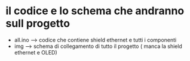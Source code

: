 # il codice e lo schema che andranno sull progetto 

* all.ino --> codice che contiene shield ethernet e tutti i componenti 
* img --> schema di collegamento di tutto il progetto ( manca la shield ethernet e OLED) 
